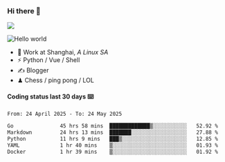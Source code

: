 ### Hi there 👋
![](https://komarev.com/ghpvc/?username=Xuhandsome)


<img src="https://github-readme-stats.vercel.app/api?username=XuHandsome&show_icons=true&theme=merko" alt="Hello world">

<br/>

- 🍻  Work at Shanghai, _A Linux SA_
- ⚡  Python / Vue / Shell
- ✍️  Blogger
- ♟  Chess / ping pong / LOL

#### Coding status last 30 days ⌨️

<!--START_SECTION:waka-->

```txt
From: 24 April 2025 - To: 24 May 2025

Go               45 hrs 58 mins  █████████████▒░░░░░░░░░░░   52.92 %
Markdown         24 hrs 13 mins  ███████░░░░░░░░░░░░░░░░░░   27.88 %
Python           11 hrs 9 mins   ███▒░░░░░░░░░░░░░░░░░░░░░   12.85 %
YAML             1 hr 40 mins    ▒░░░░░░░░░░░░░░░░░░░░░░░░   01.93 %
Docker           1 hr 39 mins    ▒░░░░░░░░░░░░░░░░░░░░░░░░   01.92 %
```

<!--END_SECTION:waka-->
